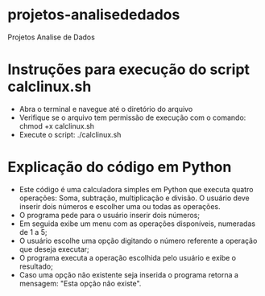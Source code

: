 # projetos-analisededados
 Projetos Analise de Dados

# Instruções para execução do script calclinux.sh

  - Abra o terminal e navegue até o diretório do arquivo
  - Verifique se o arquivo tem permissão de execução com o comando: chmod +x calclinux.sh
  - Execute o script: ./calclinux.sh

# Explicação do código em Python

  - Este código é uma calculadora simples em Python que executa quatro operações: Soma, subtração, multiplicação e divisão. O usuário deve inserir dois números e escolher uma ou todas as operações.
  - O programa pede para o usuário inserir dois números;
  - Em seguida exibe um menu com as operações disponíveis, numeradas de 1 a 5;
  - O usuário escolhe uma opção digitando o número referente a operação que deseja executar;
  - O programa executa a operação escolhida pelo usuário e exibe o resultado;
  - Caso uma opção não existente seja inserida o programa retorna a mensagem: "Esta opção não existe".

